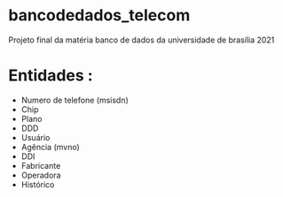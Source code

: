 # bancodedados_telecom
Projeto final da matéria banco de dados da universidade de brasília 2021

# Entidades :

 - Numero de telefone (msisdn)
 - Chip
 - Plano
 - DDD
 - Usuário
 - Agência (mvno)
 - DDI
 - Fabricante
 - Operadora
 - Histórico